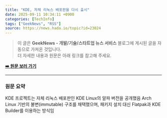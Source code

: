 ```yaml
---
title: "KDE, 자체 리눅스 배포판을 다시 출시"
date: 2025-09-11 10:34:11 +0900
categories: [TechInfo]
tags: ["GeekNews", "RSS"]
source: https://news.hada.io/topic?id=23024
---
```

> 이 글은 **GeekNews - 개발/기술/스타트업 뉴스 서비스** 블로그에 게시된 글을 자동으로 가져온 것입니다. <br>
> 더 자세한 내용과 원문은 아래 링크를 참고해 주세요.

[**➡️ 원문 보러 가기**](https://news.hada.io/topic?id=23024)

---

### 원문 요약
KDE 프로젝트는 자체 리눅스 배포판인 KDE Linux의 알파 버전을 공개했음 Arch Linux 기반의 불변(immutable) 구조를 채택했으며, 패키지 설치 대신 Flatpak과 KDE Builder를 이용하는 방식임

